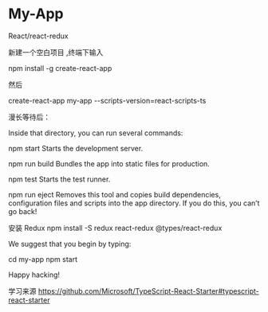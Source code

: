 # My-App
React/react-redux


新建一个空白项目 ,终端下输入

npm install -g create-react-app

然后

create-react-app my-app --scripts-version=react-scripts-ts


漫长等待后：


Inside that directory, you can run several commands:

  npm start
    Starts the development server.

  npm run build
    Bundles the app into static files for production.

  npm test
    Starts the test runner.

  npm run eject
    Removes this tool and copies build dependencies, configuration files
    and scripts into the app directory. If you do this, you can’t go back!




安装 Redux
npm install -S redux react-redux @types/react-redux



We suggest that you begin by typing:

  cd my-app
  npm start

Happy hacking!
 


学习来源
https://github.com/Microsoft/TypeScript-React-Starter#typescript-react-starter
